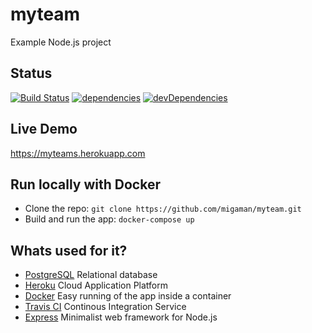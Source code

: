 # myteam

Example Node.js project

## Status
[![Build Status](https://travis-ci.org/migaman/myteam.svg?branch=master)](https://travis-ci.org/migaman/myteam)
[![dependencies](https://david-dm.org/migaman/myteam/status.svg)](https://david-dm.org/migaman/myteam)
[![devDependencies](https://david-dm.org/migaman/myteam/dev-status.svg)](https://david-dm.org/migaman/myteam?type=dev)

## Live Demo
https://myteams.herokuapp.com

## Run locally with Docker
- Clone the repo: `git clone https://github.com/migaman/myteam.git`
- Build and run the app: `docker-compose up`

## Whats used for it?
- [PostgreSQL](https://www.postgresql.org/) 	Relational database
- [Heroku](https://www.heroku.com/) 			Cloud Application Platform
- [Docker](https://www.docker.com/) 			Easy running of the app inside a container
- [Travis CI](https://travis-ci.org/) 			Continous Integration Service
- [Express](http://expressjs.com/) 				Minimalist web framework for Node.js










